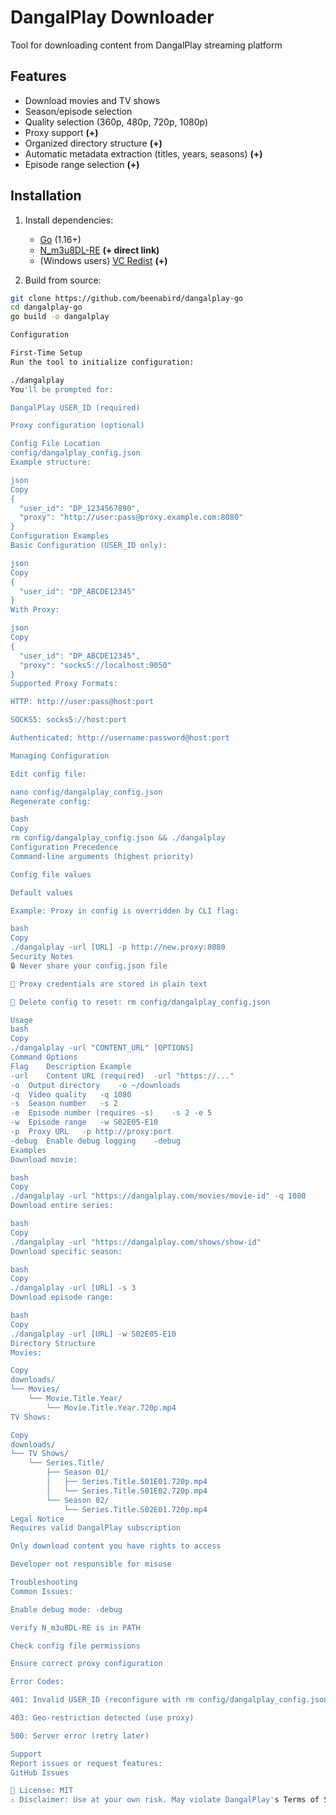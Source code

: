 # DangalPlay Downloader

Tool for downloading content from DangalPlay streaming platform

## Features

- Download movies and TV shows
- Season/episode selection
- Quality selection (360p, 480p, 720p, 1080p)
- Proxy support **(+)**
- Organized directory structure **(+)**
- Automatic metadata extraction (titles, years, seasons) **(+)**
- Episode range selection **(+)**

## Installation

1. Install dependencies:
   - [Go](https://golang.org/dl/) (1.16+)
   - [N_m3u8DL-RE](https://github.com/nilaoda/N_m3u8DL-RE) **(+ direct link)**
   - (Windows users) [VC Redist](https://aka.ms/vs/17/release/vc_redist.x64.exe) **(+)**

2. Build from source:
```bash
git clone https://github.com/beenabird/dangalplay-go  
cd dangalplay-go  
go build -o dangalplay

Configuration

First-Time Setup
Run the tool to initialize configuration:

./dangalplay
You'll be prompted for:

DangalPlay USER_ID (required)

Proxy configuration (optional)

Config File Location
config/dangalplay_config.json
Example structure:

json
Copy
{
  "user_id": "DP_1234567890",
  "proxy": "http://user:pass@proxy.example.com:8080"
}
Configuration Examples
Basic Configuration (USER_ID only):

json
Copy
{
  "user_id": "DP_ABCDE12345"
}
With Proxy:

json
Copy
{
  "user_id": "DP_ABCDE12345",
  "proxy": "socks5://localhost:9050"
}
Supported Proxy Formats:

HTTP: http://user:pass@host:port

SOCKS5: socks5://host:port

Authenticated: http://username:password@host:port

Managing Configuration

Edit config file:

nano config/dangalplay_config.json
Regenerate config:

bash
Copy
rm config/dangalplay_config.json && ./dangalplay
Configuration Precedence
Command-line arguments (highest priority)

Config file values

Default values

Example: Proxy in config is overridden by CLI flag:

bash
Copy
./dangalplay -url [URL] -p http://new.proxy:8080
Security Notes
🔒 Never share your config.json file

🔑 Proxy credentials are stored in plain text

🛑 Delete config to reset: rm config/dangalplay_config.json

Usage
bash
Copy
./dangalplay -url "CONTENT_URL" [OPTIONS]
Command Options
Flag	Description	Example
-url	Content URL (required)	-url "https://..."
-o	Output directory	-o ~/downloads
-q	Video quality	-q 1080
-s	Season number	-s 2
-e	Episode number (requires -s)	-s 2 -e 5
-w	Episode range	-w S02E05-E10
-p	Proxy URL	-p http://proxy:port
-debug	Enable debug logging	-debug
Examples
Download movie:

bash
Copy
./dangalplay -url "https://dangalplay.com/movies/movie-id" -q 1080
Download entire series:

bash
Copy
./dangalplay -url "https://dangalplay.com/shows/show-id"
Download specific season:

bash
Copy
./dangalplay -url [URL] -s 3
Download episode range:

bash
Copy
./dangalplay -url [URL] -w S02E05-E10
Directory Structure
Movies:

Copy
downloads/
└── Movies/
    └── Movie.Title.Year/
        └── Movie.Title.Year.720p.mp4
TV Shows:

Copy
downloads/
└── TV Shows/
    └── Series.Title/
        ├── Season 01/
        │   ├── Series.Title.S01E01.720p.mp4
        │   └── Series.Title.S01E02.720p.mp4
        └── Season 02/
            └── Series.Title.S02E01.720p.mp4
Legal Notice
Requires valid DangalPlay subscription

Only download content you have rights to access

Developer not responsible for misuse

Troubleshooting
Common Issues:

Enable debug mode: -debug

Verify N_m3u8DL-RE is in PATH

Check config file permissions

Ensure correct proxy configuration

Error Codes:

401: Invalid USER_ID (reconfigure with rm config/dangalplay_config.json)

403: Geo-restriction detected (use proxy)

500: Server error (retry later)

Support
Report issues or request features:
GitHub Issues

📄 License: MIT
⚠️ Disclaimer: Use at your own risk. May violate DangalPlay's Terms of Service.
